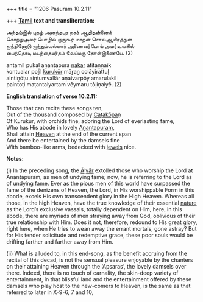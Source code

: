 +++
title = "1206 Pasuram 10.2.11"

+++
**[Tamil](/definition/tamil#history "show Tamil definitions") text and transliteration:**

அந்தம்இல் புகழ் அனந்தபுர நகர் ஆதிதன்னைக்  
கொந்துஅலர் பொழில் குருகூர் மாறன் சொல்ஆயிரத்துள்  
ஐந்தினோடு ஐந்தும்வல்லார் அணைவர்போய் அமர்உலகில்  
பைந்தொடி மடந்தையர்தம் வேய்மரு தோள்இணையே. (2)

antamil pukaḻ aṉantapura [nakar](/definition/nakar#history "show nakar definitions") ātitaṉṉaik  
kontualar poḻil [kurukūr](/definition/kurukur#vaishnavism "show kurukūr definitions") māṟaṉ colāyirattuḷ  
aintiṉōṭu aintumvallār aṇaivarpōy amarulakil  
paintoṭi maṭantaiyartam vēymaru tōḷiṇaiyē. (2)

**English translation of verse 10.2.11:**

Those that can recite these songs ten,  
Out of the thousand composed by [Caṭakōpaṉ](/definition/catakopan#vaishnavism "show Caṭakōpaṉ definitions")  
Of Kurukūr, with orchids fine, adoring the Lord of everlasting fame,  
Who has His abode in lovely [Aṉantapuram](/definition/anantapuram#vaishnavism "show Aṉantapuram definitions"),  
Shall attain [Heaven](/definition/heaven#history "show Heaven definitions") at the end of the current span  
And there be entertained by the damsels fine  
With bamboo-like arms, bedecked with [jewels](/definition/jewel#history "show jewels definitions") nice.

**Notes:**

\(i\) In the preceding song, the [Āḻvār](/definition/aḻvar#vaishnavism "show Āḻvār definitions") extolled those who worship the Lord at Aṉantapuram, as men of undying fame; now, he is referring to the Lord as of undying fame. Ever as the pious men of this world have surpassed the fame of the denizens of Heaven, the Lord, in His worshippable Form in this abode, excels His own transcendent glory in the High Heaven. Whereas all those, in the high Heaven, have the true knowledge of their essential [nature](/definition/nature#history "show nature definitions") as the Lord’s exclusive vassals, totally dependent on Him, here, in this abode, there are myriads of men straying away from God, oblivious of their true relationship with Him. Does it not, therefore, redound to His great glory, right here, when He tries to wean away the errant mortals, gone astray? But for His tender solicitude and redemptive grace, these poor souls would be drifting farther and farther away from Him.

\(ii\) What is alluded to, in this end-song, as the benefit accruing from the recital of this decad, is not the sensual pleasure enjoyable by the chanters on their attaining Heaven through the ‘Apsaras’, the lovely damsels over there. Indeed, there is no touch of carnality, the skin-deep variety of entertainment, in that blissful land and the entertainment offered by these damsels who play host to the new-comers to Heaven, is the same as that referred to later in X-9-6, 7 and 10,


